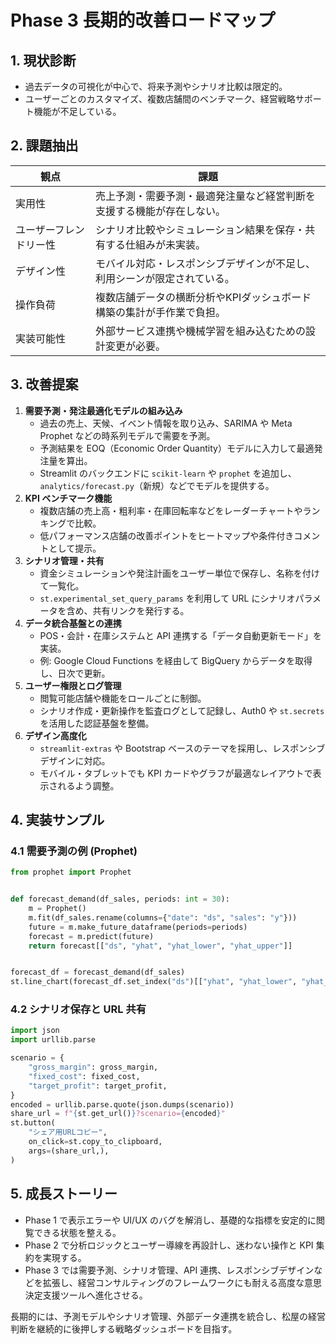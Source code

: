 # Phase 3 長期的改善ロードマップ

## 1. 現状診断
- 過去データの可視化が中心で、将来予測やシナリオ比較は限定的。
- ユーザーごとのカスタマイズ、複数店舗間のベンチマーク、経営戦略サポート機能が不足している。

## 2. 課題抽出
| 観点 | 課題 |
| --- | --- |
| 実用性 | 売上予測・需要予測・最適発注量など経営判断を支援する機能が存在しない。 |
| ユーザーフレンドリー性 | シナリオ比較やシミュレーション結果を保存・共有する仕組みが未実装。 |
| デザイン性 | モバイル対応・レスポンシブデザインが不足し、利用シーンが限定されている。 |
| 操作負荷 | 複数店舗データの横断分析やKPIダッシュボード構築の集計が手作業で負担。 |
| 実装可能性 | 外部サービス連携や機械学習を組み込むための設計変更が必要。 |

## 3. 改善提案
1. **需要予測・発注最適化モデルの組み込み**
   - 過去の売上、天候、イベント情報を取り込み、SARIMA や Meta Prophet などの時系列モデルで需要を予測。
   - 予測結果を EOQ（Economic Order Quantity）モデルに入力して最適発注量を算出。
   - Streamlit のバックエンドに `scikit-learn` や `prophet` を追加し、`analytics/forecast.py`（新規）などでモデルを提供する。
2. **KPI ベンチマーク機能**
   - 複数店舗の売上高・粗利率・在庫回転率などをレーダーチャートやランキングで比較。
   - 低パフォーマンス店舗の改善ポイントをヒートマップや条件付きコメントとして提示。
3. **シナリオ管理・共有**
   - 資金シミュレーションや発注計画をユーザー単位で保存し、名称を付けて一覧化。
   - `st.experimental_set_query_params` を利用して URL にシナリオパラメータを含め、共有リンクを発行する。
4. **データ統合基盤との連携**
   - POS・会計・在庫システムと API 連携する「データ自動更新モード」を実装。
   - 例: Google Cloud Functions を経由して BigQuery からデータを取得し、日次で更新。
5. **ユーザー権限とログ管理**
   - 閲覧可能店舗や機能をロールごとに制御。
   - シナリオ作成・更新操作を監査ログとして記録し、Auth0 や `st.secrets` を活用した認証基盤を整備。
6. **デザイン高度化**
   - `streamlit-extras` や Bootstrap ベースのテーマを採用し、レスポンシブデザインに対応。
   - モバイル・タブレットでも KPI カードやグラフが最適なレイアウトで表示されるよう調整。

## 4. 実装サンプル
### 4.1 需要予測の例 (Prophet)
```python
from prophet import Prophet


def forecast_demand(df_sales, periods: int = 30):
    m = Prophet()
    m.fit(df_sales.rename(columns={"date": "ds", "sales": "y"}))
    future = m.make_future_dataframe(periods=periods)
    forecast = m.predict(future)
    return forecast[["ds", "yhat", "yhat_lower", "yhat_upper"]]


forecast_df = forecast_demand(df_sales)
st.line_chart(forecast_df.set_index("ds")[["yhat", "yhat_lower", "yhat_upper"]])
```

### 4.2 シナリオ保存と URL 共有
```python
import json
import urllib.parse

scenario = {
    "gross_margin": gross_margin,
    "fixed_cost": fixed_cost,
    "target_profit": target_profit,
}
encoded = urllib.parse.quote(json.dumps(scenario))
share_url = f"{st.get_url()}?scenario={encoded}"
st.button(
    "シェア用URLコピー",
    on_click=st.copy_to_clipboard,
    args=(share_url,),
)
```

## 5. 成長ストーリー
- Phase 1 で表示エラーや UI/UX のバグを解消し、基礎的な指標を安定的に閲覧できる状態を整える。
- Phase 2 で分析ロジックとユーザー導線を再設計し、迷わない操作と KPI 集約を実現する。
- Phase 3 では需要予測、シナリオ管理、API 連携、レスポンシブデザインなどを拡張し、経営コンサルティングのフレームワークにも耐える高度な意思決定支援ツールへ進化させる。

長期的には、予測モデルやシナリオ管理、外部データ連携を統合し、松屋の経営判断を継続的に後押しする戦略ダッシュボードを目指す。
